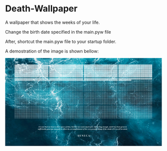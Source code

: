 # Death-Wallpaper
A wallpaper that shows the weeks of your life.

Change the birth date specified in the main.pyw file

After, shortcut the main.pyw file to your startup folder.

A demostration of the image is shown bellow:

<p align="center">
  <img src="https://github.com/agz1997/Death-Wallpaper/blob/main/imagelowres.png?raw=true" />
</p>
